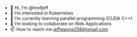 - 👋 Hi, I’m @hrefjeff
- 👀 I’m interested in Kubernetes
- 🌱 I’m currently learning parallel programming (CUDA C++)
- 💞️ I’m looking to collaborate on Web Applications
- 📫 How to reach me jeffwayne256@gmail.com

<!---
hrefjeff/hrefjeff is a ✨ special ✨ repository because its `README.md` (this file) appears on your GitHub profile.
You can click the Preview link to take a look at your changes.
--->
